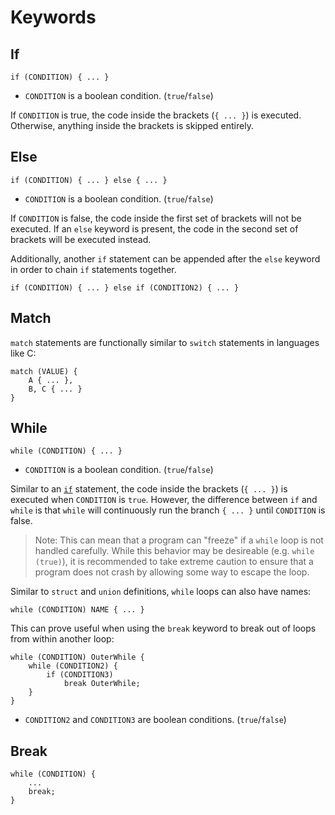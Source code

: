 # Keywords

## If

```u
if (CONDITION) { ... }
```

- `CONDITION` is a boolean condition. (`true`/`false`)

If `CONDITION` is true, the code inside the brackets (`{ ... }`) is executed. Otherwise, anything inside the brackets is skipped entirely.

## Else

```u
if (CONDITION) { ... } else { ... }
```

- `CONDITION` is a boolean condition. (`true`/`false`)

If `CONDITION` is false, the code inside the first set of brackets will not be executed. If an `else` keyword is present, the code in the second set of brackets will be executed instead.

Additionally, another `if` statement can be appended after the `else` keyword in order to chain `if` statements together.

```u
if (CONDITION) { ... } else if (CONDITION2) { ... }
```

## Match

`match` statements are functionally similar to `switch` statements in languages like C:

```u
match (VALUE) {
    A { ... },
    B, C { ... }
}
```

## While

```u
while (CONDITION) { ... }
```

- `CONDITION` is a boolean condition. (`true`/`false`)

Similar to an [`if`](#if) statement, the code inside the brackets (`{ ... }`) is executed when `CONDITION` is `true`. However, the difference between `if` and `while` is that `while` will continuously run the branch `{ ... }` until `CONDITION` is false.

> Note: This can mean that a program can "freeze" if a `while` loop is not handled carefully. While this behavior may be desireable (e.g. `while (true)`), it is recommended to take extreme caution to ensure that a program does not crash by allowing some way to escape the loop.

Similar to `struct` and `union` definitions, `while` loops can also have names:

```u
while (CONDITION) NAME { ... }
```

This can prove useful when using the `break` keyword to break out of loops from within another loop:

```u
while (CONDITION) OuterWhile {
    while (CONDITION2) {
        if (CONDITION3) 
            break OuterWhile;
    }
}
```

- `CONDITION2` and `CONDITION3` are boolean conditions. (`true`/`false`)

## Break

```u
while (CONDITION) {
    ...
    break;
}
```
